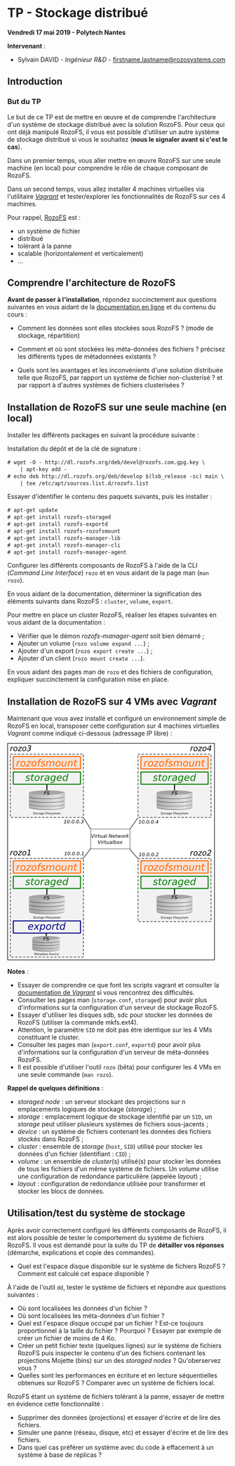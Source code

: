 # TP - Stockage distribué

**Vendredi 17 mai 2019 - Polytech Nantes**

**Intervenant** :

- Sylvain DAVID - *Ingénieur R&D*  - <firstname.lastname@rozosystems.com>

## Introduction

### But du TP

Le but de ce TP est de mettre en œuvre et de comprendre l'architecture d'un système de stockage distribué avec la solution RozoFS. Pour ceux qui ont déjà manipulé RozoFS, il vous est possible d'utiliser un autre système de stockage distribué si vous le souhaitez (**nous le signaler avant si c'est le cas**).	

Dans un premier temps, vous aller mettre en œuvre RozoFS sur une seule machine (en local) pour comprendre le rôle de chaque composant de RozoFS.

Dans un second temps, vous allez installer 4 machines virtuelles via l'utilitaire [*Vagrant*](https://www.vagrantup.com) et tester/explorer les fonctionnalités de RozoFS sur ces 4 machines.

Pour rappel, [RozoFS](https://github.com/rozofs/rozofs) est :

- un système de fichier
- distribué 
- tolérant à la panne
- scalable (horizontalement et verticalement)
- ...

## Comprendre l'architecture de RozoFS

**Avant de passer à l'installation**, répondez succinctement aux questions suivantes en vous aidant de la [documentation en ligne](http://rozofs.github.io/rozofs/develop/AboutRozoFS.html) et du contenu du cours :

- Comment les données sont elles stockées sous RozoFS ? (mode de stockage, répartition)
- Comment et où sont stockées les méta-données des fichiers ? précisez les différents types de métadonnées existants ?

- Quels sont les avantages et les inconvénients d'une solution distribuée telle que RozoFS, par rapport un système de fichier non-clusterisé ? et par rapport à d'autres systèmes de fichiers clusterisées ?


## Installation de RozoFS sur une seule machine (en local)

Installer les différents packages en suivant la procédure suivante :

Installation du dépôt et de la clé de signature :
```
# wget -O - http://dl.rozofs.org/deb/devel@rozofs.com.gpg.key \
    | apt-key add -
# echo deb http://dl.rozofs.org/deb/develop $(lsb_release -sc) main \
    | tee /etc/apt/sources.list.d/rozofs.list
```

Essayer d'identifier le contenu des paquets suivants, puis les installer :
```
# apt-get update
# apt-get install rozofs-storaged
# apt-get install rozofs-exportd
# apt-get install rozofs-rozofsmount
# apt-get install rozofs-manager-lib
# apt-get install rozofs-manager-cli
# apt-get install rozofs-manager-agent
```

Configurer les différents composants de RozoFS à l'aide de la CLI (*Command Line Interface*) `rozo` et en vous aidant de la page man (`man rozo`).

En vous aidant de la documentation, déterminer la signification des éléments suivants dans RozoFS : `cluster`, `volume`, `export`.

Pour mettre en place un cluster RozoFS, réaliser les étapes suivantes en vous
aidant de la documentation :

- Vérifier que le démon *rozofs-manager-agent* soit bien démarré ;
- Ajouter un volume (`rozo volume expand ...`) ;
- Ajouter d'un export (`rozo export create ...`) ;
- Ajouter d'un client (`rozo mount create ...`).

En vous aidant des pages man de `rozo` et des fichiers de configuration, expliquer succinctement la configuration mise en place.

## Installation de RozoFS sur 4 VMs avec *Vagrant*

Maintenant que vous avez installé et configuré un environnement simple de RozoFS en local, transposer cette configuration sur 4 machines virtuelles *Vagrant* comme indiqué ci-dessous (adressage IP libre) :

![](./resources/archi-1-v1.png)



**Notes** :

- Essayer de comprendre ce que font les scripts vagrant et consulter la [documentation de *Vagrant*](https://docs.vagrantup.com/v2/) si vous rencontrez des difficultés.
- Consulter les pages man (`storage.conf`, `storaged`) pour avoir plus d'informations sur la configuration d'un serveur de stockage RozoFS.
- Essayer d'utiliser les disques sdb, sdc pour stocker les données de RozoFS (utiliser la commande mkfs.ext4).
- Attention, le paramètre `SID` ne doit pas être identique sur les 4 VMs constituant le cluster.
- Consulter les pages man (`export.conf`, `exportd`) pour avoir plus d'informations sur la configuration d'un serveur de méta-données RozoFS.
- Il est possible d'utiliser l'outil `rozo` (bêta) pour configurer les 4 VMs en une seule commande (`man rozo`).

**Rappel de quelques définitions** :

- *storaged node* : un serveur stockant des projections sur n emplacements logiques de stockage (*storage*) ;
- *storage* : emplacement logique de stockage identifié par un `SID`, un *storage* peut utiliser plusieurs systèmes de fichiers sous-jacents ;
- *device* : un système de fichiers contenant les données des fichiers stockés dans RozoFS ;
- *cluster* : ensemble de *storage* (`host`, `SID`) utilisé pour stocker les données d'un fichier (identifiant : `CID`) ;
- *volume* : un ensemble de *cluster*(s) utilisé(s) pour stocker les données de tous les fichiers d'un même système de fichiers. Un *volume* utilise une configuration de redondance particulière (appelée *layout*) ;
- *layout* : configuration de redondance utilisée pour transformer et stocker les blocs de données.

## Utilisation/test du système de stockage

Après avoir correctement configuré les différents composants de RozoFS,  il est alors possible de tester le comportement du système de fichiers RozoFS. Il vous est demandé pour la suite du TP de **détailler vos réponses** (démarche, explications et copie des commandes). 

- Quel est l'espace disque disponible sur le système de fichiers RozoFS ? Comment est calculé cet espace disponible ?

À l'aide de l'outil `dd`, tester le système de fichiers et répondre aux questions suivantes :

- Où sont localisées les données d'un fichier ?
- Où sont localisées les méta-données d'un fichier ?
- Quel est l'espace disque occupé par un fichier ? Est-ce toujours proportionnel à la taille du fichier ? Pourquoi ? Essayer par exemple de créer un fichier de moins de 4 Ko.
- Créer un petit fichier texte (quelques lignes) sur le système de fichiers RozoFS puis inspecter le contenu d'un des fichiers contenant les projections Mojette (bins) sur un  des *storaged nodes* ? Qu'oberservez vous ?
- Quelles sont les performances en écriture et en lecture séquentielles obtenues sur RozoFS ? Comparer avec un système de fichiers local.

RozoFS étant un système de fichiers tolérant à la panne, essayer de mettre en évidence cette fonctionnalité :

- Supprimer des données (projections) et essayer d'écrire et de lire des fichiers.
- Simuler une panne (réseau, disque, etc) et essayer d'écrire et de lire des fichiers.
- Dans quel cas préférer un système avec du code à effacement à un système à base de réplicas ?

